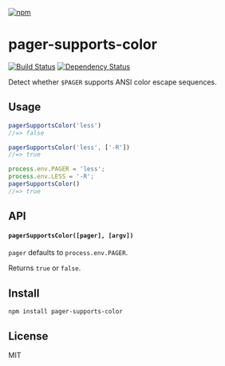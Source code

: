 [![npm](https://nodei.co/npm/pager-supports-color.png)](https://npmjs.com/package/pager-supports-color)

# pager-supports-color

[![Build Status][travis-badge]][travis] [![Dependency Status][david-badge]][david]

Detect whether `$PAGER` supports ANSI color escape sequences.

[travis]: https://travis-ci.org/eush77/pager-supports-color
[travis-badge]: https://travis-ci.org/eush77/pager-supports-color.svg
[david]: https://david-dm.org/eush77/pager-supports-color
[david-badge]: https://david-dm.org/eush77/pager-supports-color.png

## Usage

```js
pagerSupportsColor('less')
//=> false

pagerSupportsColor('less', ['-R'])
//=> true

process.env.PAGER = 'less';
process.env.LESS = '-R';
pagerSupportsColor()
//=> true
```

## API

#### `pagerSupportsColor([pager], [argv])`

`pager` defaults to `process.env.PAGER`.

Returns `true` or `false`.

## Install

```
npm install pager-supports-color
```

## License

MIT
